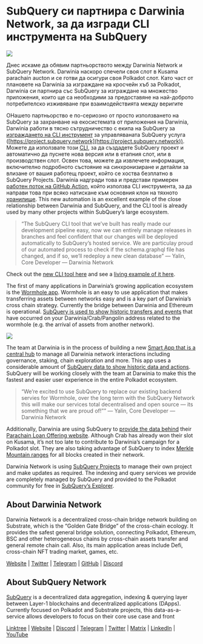 # SubQuery си партнира с Darwinia Network, за да изгради CLI инструмента на SubQuery

![](https://miro.medium.com/max/1400/1*96OGWsQrxNGC5rblYxhdAw.jpeg)

Днес искаме да обявим партньорството между Darwinia Network и SubQuery Network. Darwinia наскоро спечели своя слот в Kusama parachain aucton и се готви да осигури своя Polkadot слот. Като част от плановете на Darwinia за изграждане на кросчейн хъб за Polkadot, Darwinia си партнира със SubQuery за изграждане на множество приложения, които ще са необходими за предоставяне на най-доброто потребителско изживяване при взаимодействията между веригите

OНашето партньорство е по-сериозно от просто използването на SubQuery за захранване на екосистемата от приложения на Darwinia, Darwinia работи в тясно сътрудничество с екипа на SubQuery за [изграждането на CLI инструмент](https://github.com/fewensa/subquery-cli) за управляваната SubQuery услуга ([https://project.subquery.network](https://project.subquery.network)). Можете да използвате този [CLI](https://github.com/fewensa/subquery-cli), за да създадете SubQuery проект и автоматично да пуснете нова версия или в етапния слот, или в производствен слот. Освен това, можете да извлечете информация, включително подробното състояние на синхронизиране и детайли за влизане от вашия работещ проект, който се хоства безплатно в SubQuery Projects. Darwinia надгради това и представи примерен [работен поток на GitHub Action](https://github.com/darwinia-network/bridger/blob/master/.github/workflows/subquery-prod.yml), който използва CLI инструмента, за да направи това при всяко натискане към основния клон на тяхното [хранилище](https://github.com/darwinia-network/bridger/blob/master/.github/workflows/subquery-prod.yml). This new automation is an excellent example of the close relationship between Darwinia and SubQuery, and the CLI tool is already used by many other projects within SubQuery’s large ecosystem.
> “The SubQuery CLI tool that we’ve built has really made our development pipeline easy, now we can entirely manage releases in branches and feel confident that our changes will be deployed automatically to SubQuery’s hosted service. We are particulay proud of our automated process to check if the schema.graphql file has changed, and if so, we’ll redeploy a new clean database” — Yalin, Core Developer — Darwinia Network


Check out the [new CLI tool here](https://github.com/fewensa/subquery-cli) and see a [living example of it here](https://github.com/darwinia-network/bridger/blob/master/.github/workflows/subquery-prod.yml).

The first of many applications in Darwinia’s growing application ecosystem is the [Wormhole app](https://wormhole.darwinia.network/). Wormhole is an easy to use application that makes transferring assets between networks easy and is a key part of Darwinia’s cross chain strategy. Currently the bridge between Darwinia and Ethereum is operational. [SubQuery is used to show historic transfers and events](https://explorer.subquery.network/subquery/darwinia-network/wormhole-darwinia) that have occurred on your Darwinia/Crab/Pangolin address related to the wormhole (e.g. the arrival of assets from another network).

![](https://miro.medium.com/max/1400/1*p3V-lvW6BmEVZXaDYDY7mw.png)

The team at Darwinia is in the process of building a new [Smart App that is a central hub](https://apps.darwinia.network/) to manage all Darwinia network interactions including governance, staking, chain exploration and more. This app uses a considerable amount of [SubQuery data to show historic data and actions](https://explorer.subquery.network/subquery/darwinia-network/smart-app-crab). SubQuery will be working closely with the team at Darwinia to make this the fastest and easier user experience in the entire Polkadot ecosystem.
> “We’re excited to use SubQuery to replace our existing backend servies for Wormhole, over the long term with the SubQuery Network this will make our services total decentralised and open source — its something that we are proud of!”” — Yalin, Core Developer — Darwinia Network


Additionally, Darwinia are using SubQuery to [provide the data behind](https://explorer.subquery.network/subquery/darwinia-network/home-plo-polkadot) their [Parachain Loan Offering website](https://darwinia.network/plo_contribute). Although Crab has already won their slot on Kusama, it’s not too late to contribute to Darwinia’s campaign for a Polkadot slot. They are also taking advantage of SubQuery to index [Merkle Mountain ranges](https://explorer.subquery.network/subquery/darwinia-network/darwinia-mmr) for all blocks created in their network.

Darwinia Network is using [SubQuery Projects](https://project.subquery.network/) to manage their own project and make updates as required. The indexing and query services we provide are completely managed by SubQuery and provided to the Polkadot community for free in [SubQuery’s Explorer](https://explorer.subquery.network/).

## About Darwinia Network

Darwinia Network is a decentralized cross-chain bridge network building on Substrate, which is the “Golden Gate Bridge” of the cross-chain ecology. It provides the safest general bridge solution, connecting Polkadot, Ethereum, BSC and other heterogeneous chains by cross-chain assets transfer and general remote chain call. Also, its main application areas include Defi, cross-chain NFT trading market, games, etc.

[Website](https://darwinia.network/) | [Twitter](https://twitter.com/DarwiniaNetwork) | [Telegram](https://t.me/DarwiniaNetwork) | [GitHub](https://github.com/darwinia-network) | [Discord](https://discord.gg/KMZVeyM)

## About SubQuery Network

[SubQuery](https://subquery.network/) is a decentralized data aggregation, indexing & querying layer between Layer-1 blockchains and decentralized applications (DApps). Currently focused on Polkadot and Substrate projects, this data-as-a-service allows developers to focus on their core use case and front

[Linktree](https://linktr.ee/subquerynetwork) | [Website](https://subquery.network/) | [Discord](https://discord.com/invite/78zg8aBSMG) | [Telegram](https://t.me/subquerynetwork) | [Twitter](https://twitter.com/subquerynetwork) | [Matrix](https://matrix.to/#/#subquery:matrix.org) | [LinkedIn](https://www.linkedin.com/company/subquery) | [YouTube](https://www.youtube.com/channel/UCi1a6NUUjegcLHDFLr7CqLw)
